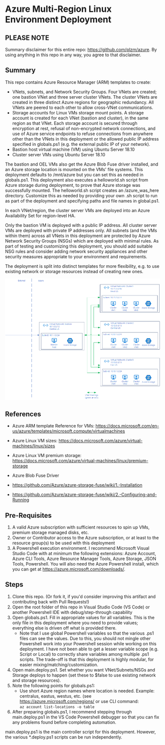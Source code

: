 # Azure Multi-Region Linux Environment Deployment

## PLEASE NOTE

Summary disclaimer for this entire repo: https://github.com/plzm/azure. By using anything in this repo in any way, you agree to that disclaimer.

## Summary

This repo contains Azure Resource Manager (ARM) templates to create:

- VNets, subnets, and Network Security Groups. Four VNets are created; one bastion VNet and three server cluster VNets. The cluster VNets are created in three distinct Azure regions for geographic redundancy. All VNets are peered to each other to allow cross-VNet communications.
- Storage accounts for Linux VMs storage mount points. A storage account is created for each VNet (bastion and cluster), in the same region as that VNet. Each storage account is secured through encryption at rest, refusal of non-encrypted network connections, and use of Azure service endpoints to refuse connections from anywhere other than the VNets in this deployment or the allowed public IP address specified in globals.ps1 (e.g. the external public IP of your network).
- Bastion host virtual machine (VM) using Ubuntu Server 18.10
- Cluster server VMs using Ubuntu Server 18.10

The bastion and OEL VMs also get the Azure Blob Fuse driver installed, and an Azure storage location is mounted on the VMs' file systems. This deployment defaults to /mnt/azure but you can set this as needed in globals.ps1. This deployment also executes a helloworld.sh script from Azure storage during deployment, to prove that Azure storage was successfully mounted. The helloworld.sh script creates an /azure_was_here directory. Customize this as needed by providing your own .sh script to run as part of the deployment and specifying paths and file names in global.ps1.

In each VNet/region, the cluster server VMs are deployed into an Azure Availability Set for region-level HA.

Only the bastion VM is deployed with a public IP address. All cluster server VMs are deployed with private IP addresses only. All subnets (and the VMs within them) across all VNets in this deployment are protected by Azure Network Security Groups (NSGs) which are deployed with minimal rules. As part of testing and customizing this deployment, you should add suitable NSG rules and consider adding network security appliances and other security measures appropriate to your environment and requirements.

The deployment is split into distinct templates for more flexibility, e.g. to use existing network or storage resources instead of creating new ones.

![Azure Multi-Region VM Deployment Schematic](images/AzureMultiRegionVMDeployment.png?raw=true)

## References

- Azure ARM template Reference for VMs: https://docs.microsoft.com/en-us/azure/templates/microsoft.compute/virtualmachines

- Azure Linux VM sizes: https://docs.microsoft.com/azure/virtual-machines/linux/sizes
- Azure Linux VM premium storage: https://docs.microsoft.com/azure/virtual-machines/linux/premium-storage

- Azure Blob Fuse Driver
- https://github.com/Azure/azure-storage-fuse/wiki/1.-Installation
- https://github.com/Azure/azure-storage-fuse/wiki/2.-Configuring-and-Running

## Pre-Requisites

1. A valid Azure subscription with sufficient resources to spin up VMs, premium storage managed disks, etc.
2. Owner or Contributor access to the Azure subscription, or at least to the resource group(s) to be used with this deployment
3. A Powershell execution environment. I recommend Microsoft Visual Studio Code with at minimum the following extensions: Azure Account, Azure CLI Tools, Azure Resource Manager Tools, Azure Storage, JSON Tools, Powershell. You will also need the Azure Powershell install, which you can get at https://azure.microsoft.com/downloads/.

## Steps

1. Clone this repo. (Or fork it, if you'd consider improving this artifact and contributing back with Pull Requests!)
2. Open the root folder of this repo in Visual Studio Code (VS Code) or another Powershell IDE with debug/step-through capability
3. Open globals.ps1. Fill in appropriate values for all variables. This is the only file in this deployment where you need to provide values; everything else is driven off what is provided there.
    * Note that I use global Powershell variables so that the various .ps1 files can see the values. Due to this, you should not mingle other Powershell work into your Powershell session while working on this deployment. I have not been able to get a lesser variable scope (e.g. Script or Local) to correctly share variables among multiple .ps1 scripts. The trade-off is that this deployment is highly modular, for easier mixing/matching/customization.
4. Open main.deploy.ps1. Set whether you want VNet/Subnets/NSGs and Storage deploys to happen (set these to $false to use existing network and storage resources).
5. Note the following points for globals.ps1:
   * Use short Azure region names where location is needed. Example: centralus, eastus, westus, etc. (see https://azure.microsoft.com/regions/ or use CLI command:\
```az account list-locations -o table```
6. After preparing globals.ps1, I recommend stepping through main.deploy.ps1 in the VS Code Powershell debugger so that you can fix any problems found before completing automation.

main.deploy.ps1 is the main controller script for this deployment. However, the various *.deploy.ps1 scripts can be run independently.